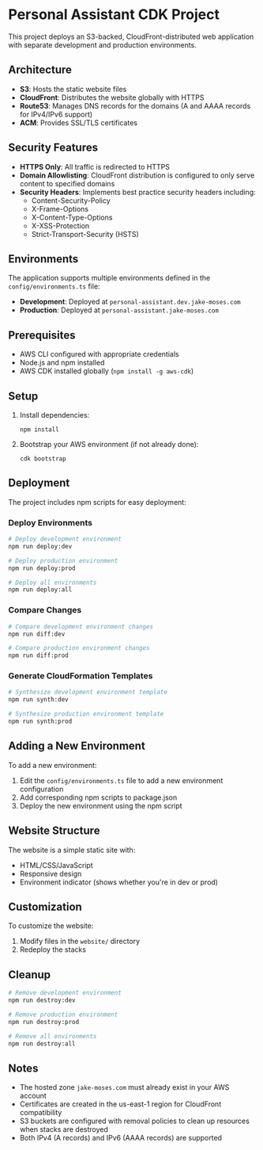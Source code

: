 # Personal Assistant CDK Project

This project deploys an S3-backed, CloudFront-distributed web application with separate development and production environments.

## Architecture

- **S3**: Hosts the static website files
- **CloudFront**: Distributes the website globally with HTTPS
- **Route53**: Manages DNS records for the domains (A and AAAA records for IPv4/IPv6 support)
- **ACM**: Provides SSL/TLS certificates

## Security Features

- **HTTPS Only**: All traffic is redirected to HTTPS
- **Domain Allowlisting**: CloudFront distribution is configured to only serve content to specified domains
- **Security Headers**: Implements best practice security headers including:
  - Content-Security-Policy
  - X-Frame-Options
  - X-Content-Type-Options
  - X-XSS-Protection
  - Strict-Transport-Security (HSTS)

## Environments

The application supports multiple environments defined in the `config/environments.ts` file:

- **Development**: Deployed at `personal-assistant.dev.jake-moses.com`
- **Production**: Deployed at `personal-assistant.jake-moses.com`

## Prerequisites

- AWS CLI configured with appropriate credentials
- Node.js and npm installed
- AWS CDK installed globally (`npm install -g aws-cdk`)

## Setup

1. Install dependencies:
   ```
   npm install
   ```

2. Bootstrap your AWS environment (if not already done):
   ```
   cdk bootstrap
   ```

## Deployment

The project includes npm scripts for easy deployment:

### Deploy Environments

```bash
# Deploy development environment
npm run deploy:dev

# Deploy production environment
npm run deploy:prod

# Deploy all environments
npm run deploy:all
```

### Compare Changes

```bash
# Compare development environment changes
npm run diff:dev

# Compare production environment changes
npm run diff:prod
```

### Generate CloudFormation Templates

```bash
# Synthesize development environment template
npm run synth:dev

# Synthesize production environment template
npm run synth:prod
```

## Adding a New Environment

To add a new environment:

1. Edit the `config/environments.ts` file to add a new environment configuration
2. Add corresponding npm scripts to package.json
3. Deploy the new environment using the npm script

## Website Structure

The website is a simple static site with:
- HTML/CSS/JavaScript
- Responsive design
- Environment indicator (shows whether you're in dev or prod)

## Customization

To customize the website:
1. Modify files in the `website/` directory
2. Redeploy the stacks

## Cleanup

```bash
# Remove development environment
npm run destroy:dev

# Remove production environment
npm run destroy:prod

# Remove all environments
npm run destroy:all
```

## Notes

- The hosted zone `jake-moses.com` must already exist in your AWS account
- Certificates are created in the us-east-1 region for CloudFront compatibility
- S3 buckets are configured with removal policies to clean up resources when stacks are destroyed
- Both IPv4 (A records) and IPv6 (AAAA records) are supported
